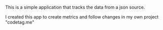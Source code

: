 This is a simple application that tracks the data from a json source.

I created this app to create metrics and follow changes in my own project "codetag.me"
